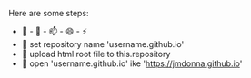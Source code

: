               
Here are some steps:
- 🤔 - 💬 - 📫 - 😄 - ⚡  
- 🔭 set repository name 'username.github.io'
- 🌱 upload html root file to this.repository
- 👯 open 'username.github.io' ike 'https://jmdonna.github.io'

